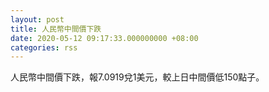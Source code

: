 ```yaml
---
layout: post
title: 人民幣中間價下跌
date: 2020-05-12 09:17:33.000000000 +08:00
categories: rss
---
```


人民幣中間價下跌，報7.0919兌1美元，較上日中間價低150點子。

